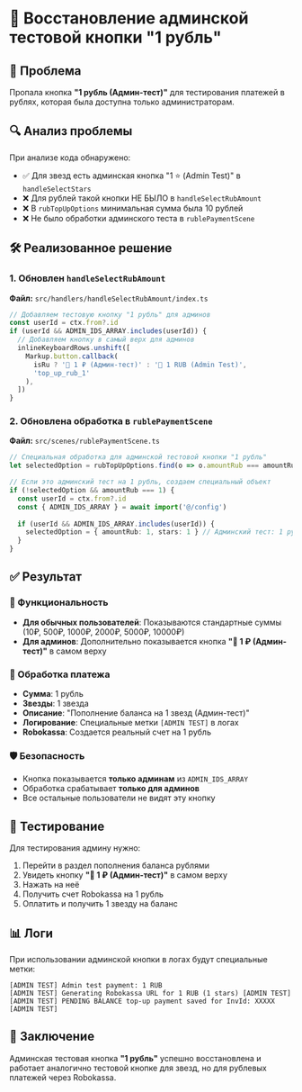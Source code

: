 # 🧪 Восстановление админской тестовой кнопки "1 рубль"

## 🎯 Проблема
Пропала кнопка **"1 рубль (Админ-тест)"** для тестирования платежей в рублях, которая была доступна только администраторам.

## 🔍 Анализ проблемы
При анализе кода обнаружено:
- ✅ Для звезд есть админская кнопка "1 ⭐ (Admin Test)" в `handleSelectStars`
- ❌ Для рублей такой кнопки НЕ БЫЛО в `handleSelectRubAmount`
- ❌ В `rubTopUpOptions` минимальная сумма была 10 рублей
- ❌ Не было обработки админского теста в `rublePaymentScene`

## 🛠️ Реализованное решение

### 1. Обновлен `handleSelectRubAmount`
**Файл:** `src/handlers/handleSelectRubAmount/index.ts`

```typescript
// Добавляем тестовую кнопку "1 рубль" для админов
const userId = ctx.from?.id
if (userId && ADMIN_IDS_ARRAY.includes(userId)) {
  // Добавляем кнопку в самый верх для админов
  inlineKeyboardRows.unshift([
    Markup.button.callback(
      isRu ? '🧪 1 ₽ (Админ-тест)' : '🧪 1 RUB (Admin Test)',
      'top_up_rub_1'
    ),
  ])
}
```

### 2. Обновлена обработка в `rublePaymentScene`
**Файл:** `src/scenes/rublePaymentScene.ts`

```typescript
// Специальная обработка для админской тестовой кнопки "1 рубль"
let selectedOption = rubTopUpOptions.find(o => o.amountRub === amountRub)

// Если это админский тест на 1 рубль, создаем специальный объект
if (!selectedOption && amountRub === 1) {
  const userId = ctx.from?.id
  const { ADMIN_IDS_ARRAY } = await import('@/config')
  
  if (userId && ADMIN_IDS_ARRAY.includes(userId)) {
    selectedOption = { amountRub: 1, stars: 1 } // Админский тест: 1 рубль = 1 звезда
  }
}
```

## ✅ Результат

### 🎯 Функциональность
- **Для обычных пользователей**: Показываются стандартные суммы (10₽, 500₽, 1000₽, 2000₽, 5000₽, 10000₽)
- **Для админов**: Дополнительно показывается кнопка **"🧪 1 ₽ (Админ-тест)"** в самом верху

### 🔧 Обработка платежа
- **Сумма**: 1 рубль
- **Звезды**: 1 звезда  
- **Описание**: "Пополнение баланса на 1 звезд (Админ-тест)"
- **Логирование**: Специальные метки `[ADMIN TEST]` в логах
- **Robokassa**: Создается реальный счет на 1 рубль

### 🛡️ Безопасность
- Кнопка показывается **только админам** из `ADMIN_IDS_ARRAY`
- Обработка срабатывает **только для админов**
- Все остальные пользователи не видят эту кнопку

## 🧪 Тестирование
Для тестирования админу нужно:
1. Перейти в раздел пополнения баланса рублями
2. Увидеть кнопку **"🧪 1 ₽ (Админ-тест)"** в самом верху
3. Нажать на неё
4. Получить счет Robokassa на 1 рубль
5. Оплатить и получить 1 звезду на баланс

## 📊 Логи
При использовании админской кнопки в логах будут специальные метки:
```
[ADMIN TEST] Admin test payment: 1 RUB
[ADMIN TEST] Generating Robokassa URL for 1 RUB (1 stars) [ADMIN TEST]
[ADMIN TEST] PENDING BALANCE top-up payment saved for InvId: XXXXX [ADMIN TEST]
```

## 🎉 Заключение
Админская тестовая кнопка **"1 рубль"** успешно восстановлена и работает аналогично тестовой кнопке для звезд, но для рублевых платежей через Robokassa. 